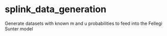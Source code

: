 # splink_data_generation
Generate datasets with known m and u probabilities to feed into the Fellegi Sunter model
